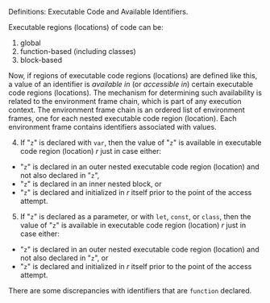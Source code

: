 Definitions: Executable Code and Available Identifiers.

Executable regions (locations) of code can be:

1. global
2. function-based (including classes)
3. block-based

Now, if regions of executable code regions (locations) are defined like this, a value of an identifier is _available in_ (or _accessible in_) certain executable code regions (locations). The mechanism for determining such availability is related to the environment frame chain, which is part of any execution context. The environment frame chain is an ordered list of environment frames, one for each nested executable code region (location). Each environment frame contains identifiers associated with values.

4. If "`z`" is declared with `var`, then the value of "`z`" is available in executable code region (location) _r_ just in case either:
  - "`z`" is declared in an outer nested executable code region (location) and not also declared in "`z`",
  - "`z`" is declared in an inner nested block, or
  - "`z`" is declared and initialized in _r_ itself prior to the point of the access attempt.

5. If "`z`" is declared as a parameter, or with `let`, `const`, or `class`, then the value of "`z`" is available in executable code region (location) _r_ just in case either:
  - "`z`" is declared in an outer nested executable code region (location) and not also declared in "`z`", or
  - "`z`" is declared and initialized in _r_ itself prior to the point of the access attempt.

There are some discrepancies with identifiers that are `function` declared.
